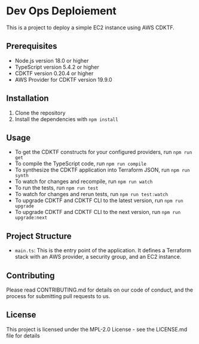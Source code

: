 # Dev Ops Deploiement

This is a project to deploy a simple EC2 instance using AWS CDKTF.

## Prerequisites

- Node.js version 18.0 or higher
- TypeScript version 5.4.2 or higher
- CDKTF version 0.20.4 or higher
- AWS Provider for CDKTF version 19.9.0

## Installation

1. Clone the repository
2. Install the dependencies with `npm install`

## Usage

- To get the CDKTF constructs for your configured providers, run `npm run get`
- To compile the TypeScript code, run `npm run compile`
- To synthesize the CDKTF application into Terraform JSON, run `npm run synth`
- To watch for changes and recompile, run `npm run watch`
- To run the tests, run `npm run test`
- To watch for changes and rerun tests, run `npm run test:watch`
- To upgrade CDKTF and CDKTF CLI to the latest version, run `npm run upgrade`
- To upgrade CDKTF and CDKTF CLI to the next version, run `npm run upgrade:next`

## Project Structure

- `main.ts`: This is the entry point of the application. It defines a Terraform stack with an AWS provider, a security group, and an EC2 instance.

## Contributing

Please read CONTRIBUTING.md for details on our code of conduct, and the process for submitting pull requests to us.

## License

This project is licensed under the MPL-2.0 License - see the LICENSE.md file for details